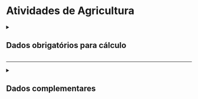 # Atividades de Agricultura

<details>
  <summary><strong><h2>Dados obrigatórios para cálculo</strong></summary>

|Campo no Supabase	|Valores GHG|
|---|---|
`categoria_de_emissoes`|_ATIVIDADES DE AGRICULTURA_|
|`date`|Data|
|`escopo`|Escopo|
|[gwp_id](https://github.com/ZNIT-Tech/documentation/blob/main/Gases.md)|Gás de Efeito Estufa (GEE)|
|`consumo_anual`|Emissões _(t GEE)_|

### Atividade Agricola - IPCC

|Campos no Supabase|Valores GHG|
|---|---|
`categoria_de_emissoes`|_ATIVIDADE AGRICOLA - IPCC_|
|`date`|Data|
|`escopo`|Escopo|
`consumo_mensal`|Consumo Mensal _(kg)_
`percent_n`|Percentual de N _(ex.: 23)_
`fator_n2o`|Fator de N2O  _(kg)_
`fator_co2`|Fator de CO2 _(kg)_

</details>

---

<details>
  <summary><h2><strong>Dados complementares</strong></summary>

|Campo no Supabase|Valor|
|---|---|
|`cnpj_fornecedor`|CNPJ Fornecedor|
|`nome_fornecedor`|Nome Fornecedor|
`numero_do_documento`|Chave da NFe|
`natureza_da_operao`|Natureza da operação|
`cdigo_do_produto`|Codigo produto|
`ncm`|NCM|
`un`|Unidade de medida|
`quant`|Quantidade|
`peso_nf`|Peso|
`endereco_do_experdidor`|Endereço do remetente|
`endereco_do_destinatrio`|Endereço do destinatário|


</details>
